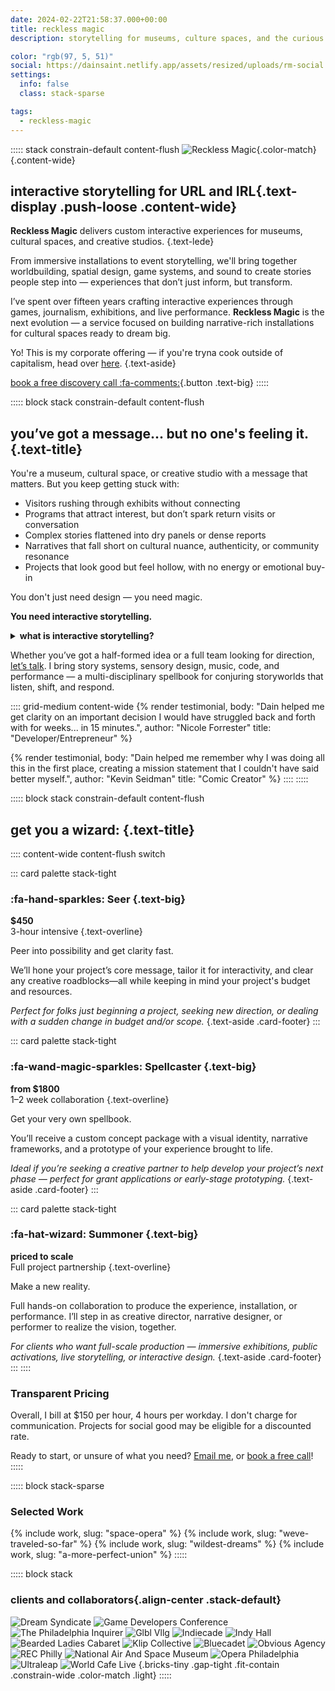 ```yaml
---
date: 2024-02-22T21:58:37.000+00:00
title: reckless magic
description: storytelling for museums, culture spaces, and the curious

color: "rgb(97, 5, 51)"
social: https://dainsaint.netlify.app/assets/resized/uploads/rm-social.png
settings:
  info: false
  class: stack-sparse

tags:
  - reckless-magic
---
```

::::: stack constrain-default content-flush
![Reckless Magic](/assets/uploads/reckless-magic.svg){.color-match} 
{.content-wide}

## interactive storytelling for URL and IRL{.text-display .push-loose .content-wide}

**Reckless Magic** delivers custom interactive experiences for museums, cultural spaces, and creative studios. 
{.text-lede}

From immersive installations to event storytelling, we'll bring together worldbuilding, spatial design, game systems, and sound to create stories people step into — experiences that don’t just inform, but transform.

I’ve spent over fifteen years crafting interactive experiences through games, journalism, exhibitions, and live performance. **Reckless Magic** is the next evolution — a service focused on building narrative-rich installations for cultural spaces ready to dream big.

Yo! This is my corporate offering — if you're tryna cook outside of capitalism, head over [here](/services#join-forces).
{.text-aside}

[book a free discovery call :fa-comments:](/book){.button .text-big}
:::::




::::: block stack constrain-default content-flush
## you’ve got a message... but no one's feeling it.{.text-title}

You're a museum, cultural space, or creative studio with a message that matters. But you keep getting stuck with:

* Visitors rushing through exhibits without connecting
* Programs that attract interest, but don’t spark return visits or conversation
* Complex stories flattened into dry panels or dense reports
* Narratives that fall short on cultural nuance, authenticity, or community resonance
* Projects that look good but feel hollow, with no energy or emotional buy-in

You don't just need design — you need magic.

**You need interactive storytelling.**

<details class="card stack content-wide constrain-default">
<summary class="text-overline">
  <strong>what is interactive storytelling?</strong>
</summary>

There are many definitions, but in this case, I mean ***“any experience where the person receiving the story has a chance to alter it.”***

This casts a pretty wide net, and includes can include things from video games and websites (URL) to events and exhibitions (IRL).

Making storytelling that is interactive and engaging is both a specific discipline and a way of using a wide palette of skills.

I have designed this kind of interactive storytelling for projects across:

:::: grid-small content-wide
:::
### Games
* Video game design
* Narrative design
* TTRPG Mechanics
:::

:::
### Exhibitions
* Museum exhibits
* Touchscreen design
* Immersive shows
:::

:::
### Journalism
* Explainer/Scrolly-tellies
* Map-based articles
* AR/VR presentations
:::

:::
### Live Events
* Escape rooms
* Interactive theater
* Actual play
:::
::::

</details>

Whether you’ve got a half-formed idea or a full team looking for direction, [let’s talk](/book). I bring story systems, sensory design, music, code, and performance — a multi-disciplinary spellbook for conjuring storyworlds that listen, shift, and respond.

:::: grid-medium content-wide
{% render testimonial,
   body: "Dain helped me get clarity on an important decision I would have struggled back and forth with for weeks... in 15 minutes.", 
   author: "Nicole Forrester"
   title: "Developer/Entrepreneur"
%}

{% render testimonial, 
   body: "Dain helped me remember why I was doing all this in the first place, creating a mission statement that I couldn't have said better myself.", 
   author: "Kevin Seidman" 
   title: "Comic Creator"
%}
::::
:::::




::::: block stack constrain-default content-flush
## get you a wizard: {.text-title}

:::: content-wide content-flush switch

::: card palette stack-tight
### :fa-hand-sparkles: Seer {.text-big}
**$450**  
3-hour intensive
{.text-overline}

Peer into possibility and get clarity fast. 

We’ll hone your project’s core message, tailor it for interactivity, and clear any creative roadblocks—all while keeping in mind your project's budget and resources. 

*Perfect for folks just beginning a project, seeking new direction, or dealing with a sudden change in budget and/or scope.* {.text-aside .card-footer}
:::

::: card palette stack-tight
### :fa-wand-magic-sparkles: Spellcaster {.text-big}
**from $1800**  
1–2 week collaboration
{.text-overline}

Get your very own spellbook.

You’ll receive a custom concept package with a visual identity, narrative frameworks, and a prototype of your experience brought to life. 

*Ideal if you’re seeking a creative partner to help develop your project’s next phase — perfect for grant applications or early-stage prototyping.*  {.text-aside .card-footer}
:::

::: card palette stack-tight
### :fa-hat-wizard: Summoner {.text-big}
**priced to scale**  
Full project partnership
{.text-overline}

Make a new reality.

Full hands-on collaboration to produce the experience, installation, or performance. I’ll step in as creative director, narrative designer, or performer to realize the vision, together.

*For clients who want full-scale production — immersive exhibitions, public activations, live storytelling, or interactive design.*  {.text-aside .card-footer}
:::
::::


### Transparent Pricing
Overall, I bill at $150 per hour, 4 hours per workday. I don't charge for communication. Projects for social good may be eligible for a discounted rate.

Ready to start, or unsure of what you need? [Email me](/email), or [book a free call](/book)!
:::::




::::: block stack-sparse
### Selected Work

{% include work, slug: "space-opera" %}
{% include work, slug: "weve-traveled-so-far" %}
{% include work, slug: "wildest-dreams" %}
{% include work, slug: "a-more-perfect-union" %}
:::::



::::: block stack
### clients and collaborators{.align-center .stack-default}

![Dream Syndicate](/assets/uploads/dreamsyndicate.svg)
![Game Developers Conference](/assets/uploads/gdc.svg)
![The Philadelphia Inquirer](/assets/uploads/inquirer.svg)
![Glbl Vllg](/assets/uploads/glblvllg.png)
![Indiecade](/assets/uploads/indiecade.webp)
![Indy Hall](/assets/uploads/indyhall.png)
![Bearded Ladies Cabaret](/assets/uploads/beardedladies.png)
![Klip Collective](/assets/uploads/klip.png)
![Bluecadet](/assets/uploads/bluecadet.svg)
![Obvious Agency](/assets/uploads/obviousagency.webp)
![REC Philly](/assets/uploads/recphilly.svg)
![National Air And Space Museum](/assets/uploads/nasm.svg)
![Opera Philadelphia](/assets/uploads/operaphiladelphia.png)
![Ultraleap](/assets/uploads/ultraleap.svg)
![World Cafe Live](/assets/uploads/worldcafelive.png) {.bricks-tiny .gap-tight .fit-contain .constrain-wide .color-match .light}
:::::
